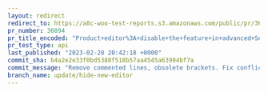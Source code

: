 ```yaml
---
layout: redirect
redirect_to: https://a8c-woo-test-reports.s3.amazonaws.com/public/pr/36894/api/index.html
pr_number: 36894
pr_title_encoded: "Product+editor%3A+disable+the+feature+in+advanced+Settings."
pr_test_type: api
last_published: "2023-02-20 20:42:18 +0000"
commit_sha: b4a2e2e33f0bd5388f518b57aa4545a63994bf7a
commit_message: "Remove commented lines, obsolete brackets. Fix conflicts."
branch_name: update/hide-new-editor
---
```

